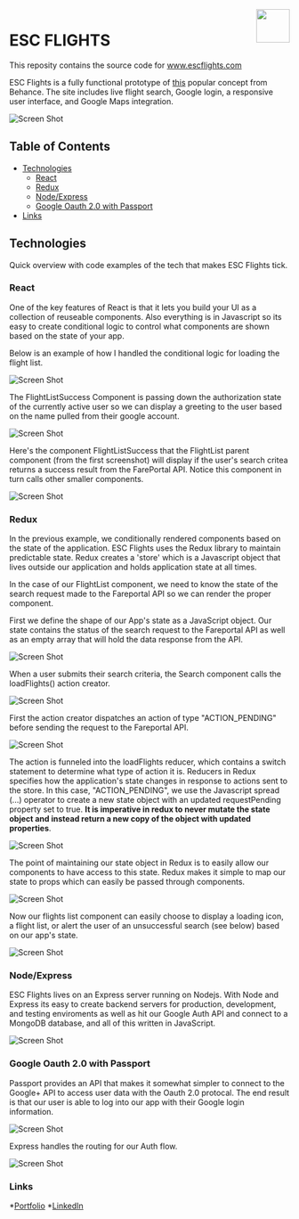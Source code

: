 <a href="http://www.escflights.com/">
  <img src="images/paper-airplane-clipart-2.png" alt="" title="Aimeos" align="right" height="60" />
</a>

ESC FLIGHTS
======================

This reposity contains the source code for www.escflights.com 

ESC Flights is a fully functional prototype of 
[this]("https://www.behance.net/gallery/45904083/Google-Flights-Concept") popular concept from Behance.
The site includes live flight search, Google login, a responsive user interface, and Google Maps integration.

![Screen Shot](/images/escflights.png?raw=true)

## Table of Contents

- [Technologies](#technologies)
  - [React](#react)
  - [Redux](#redux)
  - [Node/Express](#node/express)
  - [Google Oauth 2.0 with Passport](#oauth)
- [Links](#links)

## Technologies 

Quick overview with code examples of the tech that makes ESC Flights tick. 

### React 

One of the key features of React is that it lets you build your UI as a collection of reuseable components. Also everything is in Javascript so its easy to create conditional logic to control what components are shown based on the state of your app. 

Below is an example of how I handled the conditional logic for loading the flight list. 

![Screen Shot](/images/React_condRender.png?raw=true)

The FlightListSuccess Component is passing down the authorization state of the currently active user so we can display a greeting to the user based on the name pulled from their google account.

![Screen Shot](/images/auth_greeting.png?raw=true)

Here's the component FlightListSuccess that the FlightList parent component (from the first screenshot) will display if the user's search critea returns a success result from the FarePortal API. Notice this component in turn calls other smaller components. 

![Screen Shot](/images/flightlistsuccess.png?raw=true)

### Redux 

In the previous example, we conditionally rendered components based on the state of the application. ESC Flights uses the Redux library to maintain predictable state. Redux creates a 'store' which is a Javascript object that lives outside our application and holds application state at all times. 

In the case of our FlightList component, we need to know the state of the search request made to the Fareportal API so we can render the proper component. 

First we define the shape of our App's state as a JavaScript object. Our state contains the status of the search request to the Fareportal API as well as an empty array that will hold the data response from the API.

![Screen Shot](/images/state.png?raw=true)

When a user submits their search criteria, the Search component calls the loadFlights() action creator. 

![Screen Shot](/images/LoadFlights_creator.png?raw=true)

First the action creator dispatches an action of type "ACTION_PENDING" before sending the request to the Fareportal API.

![Screen Shot](/images/action_pending.png?raw=true)

The action is funneled into the loadFlights reducer, which contains a switch statement to determine what type of action it is. Reducers in Redux specifies how the application's state changes in response to actions sent to the store. In this case, "ACTION_PENDING", we use the Javascript spread (...) operator to create a new state object 
with an updated requestPending property set to true. __It is imperative in redux to never mutate the state object and instead return a new copy of the object with updated properties__. 

![Screen Shot](/images/Action_pending_reducer.png?raw=true)

The point of maintaining our state object in Redux is to easily allow our components to have access to this state. Redux makes it simple to map our state to props which can easily be passed through components.  

![Screen Shot](/images/redux_connect.png?raw=true)

Now our flights list component can easily choose to display a loading icon, a flight list, or alert the user of an unsuccessful search (see below) based on our app's state.

![Screen Shot](/images/no_flights.png?raw=true)

### Node/Express

ESC Flights lives on an Express server running on Nodejs. With Node and Express its easy to create backend servers for production, development, and testing enviroments as well as hit our Google Auth API and connect to a MongoDB database, and all of this written in JavaScript.

![Screen Shot](/images/backend.png?raw=true)

### Google Oauth 2.0 with Passport

Passport provides an API that makes it somewhat simpler to connect to the Google+ API to access user data with the Oauth 2.0 protocal. The end result is that our user is able to log into our app with their Google login information. 

![Screen Shot](/images/passport.png?raw=true)

Express handles the routing for our Auth flow. 

![Screen Shot](/images/auth_flow.png?raw=true)

### Links 
  *[Portfolio](www.justinmclaren.com)
  *[LinkedIn](https://www.linkedin.com/in/justin-mclaren/)